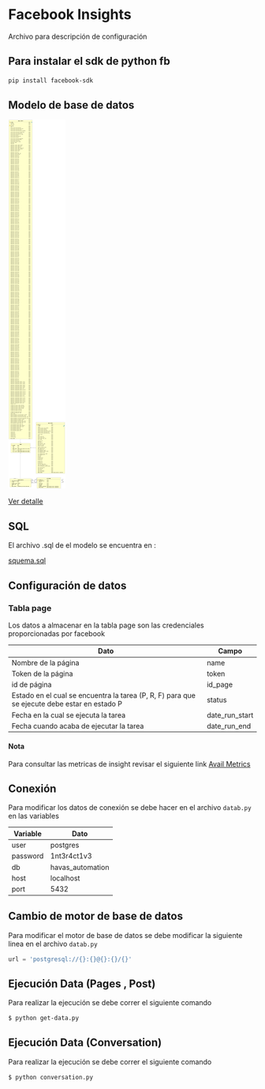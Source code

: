 # Facebook Insights

Archivo para descripción de configuración

## Para instalar el sdk de python fb

```sh
pip install facebook-sdk
```


## Modelo de base de datos

![Alt text](database/Model.png?raw=true "Modelo")

[Ver detalle](database/Model.png?raw=true)

## SQL

El archivo .sql de el modelo se encuentra en :

[squema.sql](database/squema.sql)

## Configuración de datos

### Tabla page

Los datos a almacenar en la tabla page son las credenciales proporcionadas por facebook

| Dato | Campo |
| ------ | ------ |
| Nombre de la página | name | 
| Token de la página  | token |
| id de página | id_page |
| Estado en el cual se encuentra la tarea (P, R, F) para que se ejecute debe estar en estado P | status |
| Fecha en la cual se ejecuta la tarea | date_run_start |
| Fecha cuando acaba de ejecutar la tarea | date_run_end |


#### Nota

Para consultar las metricas de insight revisar el siguiente link [Avail Metrics]


## Conexión

Para modificar los datos de conexión se debe hacer en el archivo `datab.py` en las variables

| Variable | Dato|
| ------ | ------ |
| user| postgres |
| password | 1nt3r4ct1v3 |
| db | havas_automation |
| host | localhost |
| port | 5432|

## Cambio de motor de base de datos

Para modificar el motor de base de datos se debe modificar la siguiente linea en el archivo `datab.py` 
```python
url = 'postgresql://{}:{}@{}:{}/{}'
```

## Ejecución Data (Pages , Post)

Para realizar la ejecución se debe correr el siguiente comando

```sh
$ python get-data.py
```

## Ejecución Data (Conversation)

Para realizar la ejecución se debe correr el siguiente comando

```sh
$ python conversation.py
```

[Avail Metrics]: <https://developers.facebook.com/docs/graph-api/reference/v3.3/insights#availmetrics> 
